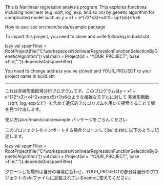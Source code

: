 This is Nonlinear regression analysis program. This explores functions including nonlinear (e.g. sqrt, log, exp, and so on) by genetic algorithm
for complicated model such as y = x1 + e^(72*x3)+x4^2+sqrt(x5)+1/x6

How to use: see src/main/scala/example package


To import this project, you need to clone and write following in build.sbt

lazy val spamFilter = RootProject(file("C:\\workspaces\\NonlinearRegressionFunctionSelectionByGeneticAlgorithm"))
val main = Project(id = "YOUR_PROJECT", base =file(".")).dependsOn(spamFilter)

You need to change address you've cloned and YOUR_PROJECT to your project name in build.sbt

--------------------------------------------------------
これは非線形重回帰分析プログラムです。このプログラムはy = x1 + e^(72*x3)+x4^2+sqrt(x5)+1/x6のような複雑なモデルに対して
非線形関数（sqrt, log, expなど）も含めて遺伝的アルゴリズムを用いて探索することで解を見つけ出します。

使い方はsrc/main/scala/example パッケージをごらんください


このプロジェクトをインポートする場合クローンしてbuild.sbtに以下のように記述します。

lazy val spamFilter = RootProject(file("C:\\workspaces\\NonlinearRegressionFunctionSelectionByGeneticAlgorithm"))
val main = Project(id = "YOUR_PROJECT", base =file(".")).dependsOn(spamFilter)

クローンした場所は自分の環境に合わせ、YOUR_PROJECTの部分は自分のプロジェクトのsbtファイルに記載されているnameに変えてください。
